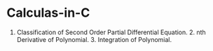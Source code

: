# Calculas-in-C
1. Classification of Second Order Partial Differential Equation. 2. nth Derivative of Polynomial. 3. Integration of Polynomial.
